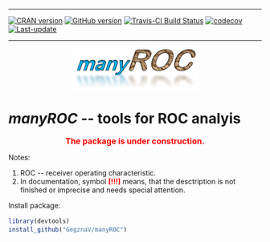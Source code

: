 
<!-- README.md is generated from README.Rmd. Please edit that file -->

------------------------------------------------------------------------

[![CRAN version](https://www.r-pkg.org/badges/version/manyROC)](https://cran.rstudio.com/web/packages/manyROC/index.html) [![GitHub version](https://img.shields.io/badge/GitHub-v0.0.4.4000-brightgreen.svg)](https://github.com/GegznaV/manyROC) [![Travis-CI Build Status](https://travis-ci.org/GegznaV/manyROC.png?branch=master)](https://travis-ci.org/GegznaV/manyROC) [![codecov](https://codecov.io/gh/GegznaV/manyROC/branch/master/graph/badge.svg)](https://codecov.io/gh/GegznaV/manyROC) [![Last-update](https://img.shields.io/badge/last%20update-2017--08--06-yellowgreen.svg)](/commits/master)

------------------------------------------------------------------------

<img src="https://raw.githubusercontent.com/GegznaV/manyROC/master/docs/logo.png" width="50%" height="50%" style="display: block; margin: auto;" /> <!-- "https://raw.githubusercontent.com/GegznaV/manyROC/master/docs/logo.png" -->

***manyROC*** -- tools for ROC analyis
======================================

<p align="center">
<font color="red" size="3" family="sans"> <b>The package is under construction.</b></font>
</p>
<!-- *manyROC* workflow for spectroscopic data analysis. -->
Notes:

1.  ROC -- receiver operating characteristic.
2.  In documentation, symbol <b><font color="red">\[!!!\]</font></b> means, that the desctription is not finished or imprecise and needs special attention.

Install package:

``` r
library(devtools)
install_github("GegznaV/manyROC")
```

<!-- * * * -->
<!-- <p align="right"> </p>     -->
